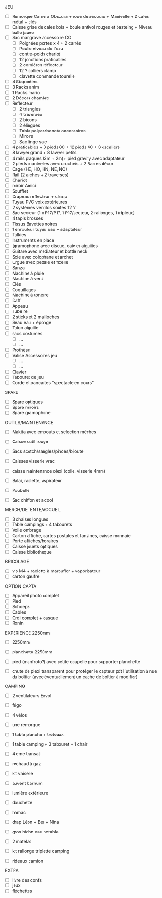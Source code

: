 JEU

 - [ ] Remorque Camera Obscura + roue de secours + Manivelle + 2 cales métal + clés
 - [ ] Caisse grise de cales bois + boule antivol rouges et basteing + Niveau bulle jaune
 - [ ] Sac mangrove accessoire CO
   - [ ] Poignées portes x 4 + 2 carrés
   - [ ] Poulie niveau de l'eau
   - [ ] contre-poids chariot
   - [ ] 12 jonctions praticables
   - [ ] 2 cornières réflecteur
   - [ ] 12 ? colliers clamp
   - [ ] clavette commande tourelle
 - [ ] 4 Stapontins
 - [ ] 3 Racks anim
 - [ ] 1 Racks mario
 - [ ] 2 Décors chambre
 - [ ] Reflecteur
   - [ ] 2 triangles
   - [ ] 4 traverses
   - [ ] 2 bidons
   - [ ] 2 élingues
   - [ ] Table polycarbonate accessoires
   - [ ] Miroirs
   - [ ] Sac linge sale
 - [ ] 4 praticables + 8 pieds 80 + 12 pieds 40 + 3 escaliers
 - [ ] 8 lawyer grand + 8 lawyer petits
 - [ ] 4 rails plaques (3m + 2m)+ pied gravity avec adaptateur
 - [ ] 2 pieds manivelles avec crochets + 2 Barres décor
 - [ ] Cage (HE, HO, HN, NE, NO)
 - [ ] Rail (2 arches + 2 traverses)
 - [ ] Chariot
 - [ ] miroir Amici
 - [ ] Soufflet
 - [ ] Drapeau reflecteur + clamp
 - [ ] Tuyau PVC voix extérieures
 - [ ] 2 systèmes ventilos soutes 12 V
 - [ ] Sac secteur (1 x P17/P17, 1 P17/secteur, 2 rallonges, 1 triplette)
 - [ ] 4 tapis brosses
 - [ ] Tissus Bavettes noires
 - [ ] 1 enrouleur tuyau eau + adaptateur
 - [ ] Talkies
 - [ ]  Instruments en place
   - [ ]  (gramophone avec disque, cale et aiguilles
   - [ ]  Guitare avec médiateur et bottle neck
   - [ ]  Scie avec colophane et archet
   - [ ]  Orgue avec pédale et ficelle
   - [ ]  Sanza
   - [ ]  Machine à pluie
   - [ ]  Machine à vent
   - [ ]  Clés
   - [ ]  Coquillages
   - [ ]  Machine à tonerre
   - [ ]  Daff
   - [ ]  Appeau
   - [ ]  Tube ré
   - [ ]  2 sticks et 2 mailloches
   - [ ]  Seau eau + éponge
   - [ ]  Talon aiguille
 - [ ] sacs costumes
   - [ ] ...
   - [ ] ...
 - [ ] Prothèse
 - [ ] Valise Accessoires jeu
   - [ ] ...
   - [ ] ...
 - [ ] Clavier
 - [ ] Tabouret de jeu
 - [ ] Corde et pancartes "spectacle en cours"

SPARE

 - [ ] Spare optiques
 - [ ] Spare miroirs
 - [ ] Spare gramophone
 
OUTILS/MAINTENANCE

 - [ ] Makita avec embouts et selection mèches
 - [ ] Caisse outil rouge
 - [ ] Sacs scotch/sangles/pinces/bijoute
 - [ ] Caisses visserie vrac
 - [ ] caisse maintenance plexi (colle, visserie 4mm)
 - [ ] Balai, raclette, aspirateur
 - [ ] Poubelle
 - [ ] Sac chiffon et alcool


MERCH/DETENTE/ACCUEIL

 - [ ] 3 chaises longues
 - [ ] Table campings + 4 tabourets
 - [ ] Voile ombrage
 - [ ] Carton affiche, cartes postales et fanzines, caisse monnaie
 - [ ] Porte affiches/horaires
 - [ ] Caisse jouets optiques
 - [ ] Caisse bibliotheque

BRICOLAGE

 - [ ]  vis M4 + raclette à maroufler + vaporisateur
 - [ ]  carton gaufre

OPTION CAPTA

- [ ] Appareil photo complet
- [ ] Pied
- [ ] Schoeps
- [ ] Cables
- [ ] Ordi complet + casque
- [ ] Ronin

EXPERIENCE 2250mm

- [ ] 2250mm
- [ ] planchette 2250mm
- [ ] pied (manfroto?) avec petite coupelle pour supporter planchette
- [ ] chute de plexi transparent pour protéger le capteur pdt l'utilisation à nue du boîtier (avec éventuellement un cache de boîtier à modifier)


CAMPING

- [ ] 2 ventilateurs Envol
- [ ] frigo
- [ ] 4 vélos
- [ ] une remorque
- [ ] 1 table planche + treteaux
- [ ] 1 table camping + 3 tabouret + 1 chair
- [ ] 4 eme transat  
- [ ] réchaud à gaz
- [ ] kit vaiselle
- [ ] auvent barnum
- [ ] lumière extérieure
- [ ] douchette
- [ ] hamac
- [ ] drap Léon + Ber + Nina
- [ ] gros bidon eau potable
- [ ] 2 matelas
- [ ] kit rallonge triplette camping
- [ ] rideaux camion


EXTRA

- [ ] livre des confs
- [ ] jeux
- [ ] fléchettes
